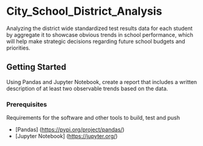 # City_School_District_Analysis

Analyzing the district wide standardized test results data for each student by aggregate it to showcase obvious trends in school performance, which will help make strategic decisions regarding future school budgets and priorities.


## Getting Started

Using Pandas and Jupyter Notebook, create a report that includes a written description of at least two observable trends based on the data.


### Prerequisites

Requirements for the software and other tools to build, test and push 
- [Pandas] (https://pypi.org/project/pandas/)
- [Jupyter Notebook] (https://jupyter.org/)


